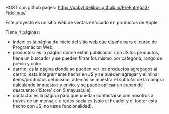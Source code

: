HOST con github pages: https://gabyfidelibus.github.io/PreEntrega3-Fidelibus/

Este proyecto es un sitio web de ventas enfocado en productos de Apple.

Tiene 4 páginas:
 * index: es la página de inicio del sitio web que diseñe para el curso de Programacion Web.
 * productos: es la página donde estan publicados con JS los productos, tiene un buscador y se pueden filtrar los mismo por categoria, rango de precio y color.
 * carrito: es la página donde se pueden ver los productos agregados al carrito, esta integramente hecha en JS y se pueden agregar y eliminar items/productos del mismo, ademas se muestra el subtotal de la compra calculando impuestos y envio, y se puede aplicar un cupon de descuento ('iStore' con S mayuscula).
 * contacto: es la página para que puedan contactarse con nosotros a traves de un mensaje o redes sociales (solo el header y el footer esta hecho con JS, no tiene funcionalidad). 
